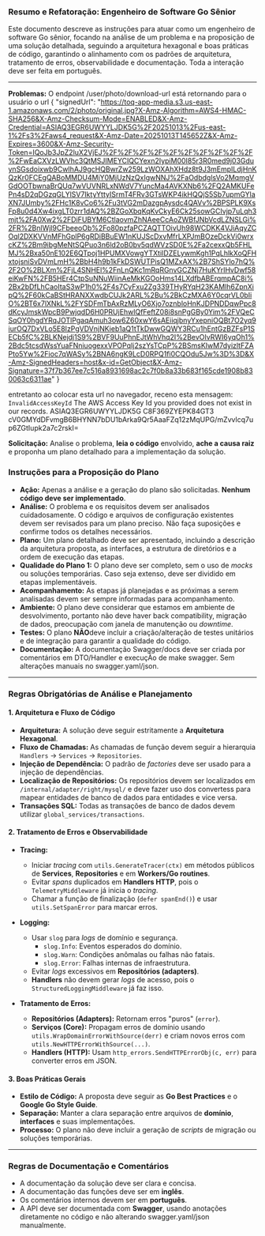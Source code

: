 ### Resumo e Refatoração: Engenheiro de Software Go Sênior

Este documento descreve as instruções para atuar como um engenheiro de software Go sênior, focando na análise de um problema e na proposição de uma solução detalhada, seguindo a arquitetura hexagonal e boas práticas de código, garantindo o alinhamento com os padrões de arquitetura, tratamento de erros, observabilidade e documentação. Toda a interação deve ser feita em português.

---

**Problemas:**
O endpoint /user/photo/download-url está retornando para o usuário o url
{
    "signedUrl": "https://toq-app-media.s3.us-east-1.amazonaws.com/2/photo/original.jpg?X-Amz-Algorithm=AWS4-HMAC-SHA256&X-Amz-Checksum-Mode=ENABLED&X-Amz-Credential=ASIAQ3EGR6UWYYLJDK5G%2F20251013%2Fus-east-1%2Fs3%2Faws4_request&X-Amz-Date=20251013T145652Z&X-Amz-Expires=3600&X-Amz-Security-Token=IQoJb3JpZ2luX2VjEJ%2F%2F%2F%2F%2F%2F%2F%2F%2F%2F%2FwEaCXVzLWVhc3QtMSJIMEYCIQCYexn2IypiM00I85r3R0med9j03GduynSGsdoixwb9CwIhAJ9gcHQBwrZw259LzWOXAhXHdz8t9J3mEmpILdjHnKQzKr0FCEgQABoMMDU4MjY0MjUzNzQxIgwNNJ%2FaOdbdglsVo2MqmgVGdOOTbwnaBrQUq7wVUVNRLxNWdV7YuncMa4AVKXNb6%2FQ2AMKUFePn4sD2qDGzqGLYlSV7IktyYttyISrmT4FRv3GTsWKP4ikHQQjS5Sb7upmGYlaXN7JUmby%2FHc1K8vCo6%2Fu3tVG2mDazgpAysdc4QAVv%2BPSPLK9XsFp8u0d4Xw4ixgLT0zrr1dAQ%2BZGoXbqKqKvCkyE6Ck25sowGCIvjp7uLqh3mjt%2FA0Xw2%2FDiFUBYM6CtlaovmZhNAeeCcAoZWBfJNbVcdLZNSLGi%2FR%2BnlWjl9CFbeeoOb%2Fo80pzfaPCZAQTTOivUh98WCDKK4VJiAqyZCOql2DXKVVnMFhGplP6gRDiBBuEW1nKUJScDxvMfrLXPJmBOzeDckVi0wrxcKZ%2Bm9ibgMeNtSQPuo3n6ld2oB0bv5qdWVzSD0E%2Fa2cexxQb5FHLMJ%2Bxa50nE102E6QTpoj1HPUMXVowgYTXtiIDZELywmKgh1PqLhlkXoQFHxtojsniSvDVmLmH%2BbH4h9b1kFkDSWUTPisQ1MZxAX%2B7ShSYlo7hQ%2F2O%2BLXm%2FjL4SNHEl%2FnLnQKc1mRqRGnvGCZNj7HuKYrIHvDwf58eiKwFN%2FB5HEr4CtpSuNNuWiinAeMkKGOoHms14LXdfbABErqmpAC8i%2Bx2bDfLhCaoItaS3wP1h0%2F4s7CyFxu2Zg339THyRYqH23KAMlh6ZpnXipQ%2F60kCaBStHRANXXwdbCUJk2ARL%2Bu%2BkCzMXA6Y0cqrVL0bIiO%2BT6x7lXNkL%2FYSDFmTbAxRzMLyO6Xjo7oznbloHnKJDPNDDqwPpc8dKcyJmskWpcB9PwjqdD6H0PRUjEhwlQfFeftZ08i8snPgGBy0Yim%2FVQeCSqOY0hgdYRqJOTlPgaqAmuh3ow6Z60xwY6sAEiiqjbnyYxepniOQBt7O2yq9iurOQ7DxVLo5E8IzPgVDVnjNKieb1aQ1tTkDwwGQWY3RCu1hEntGzBZFsP1SECb5fC%2BLKNejdj1S9%2BVF9UuPhnEJtWhVhq2I%2BevOIvRWI6yqOh1%2Bdc5tcsdWssYuaFNniuogexxVPOPqIj2szYsTCpP%2BSmsKIwM7dyizltFZAPto5Yw%2Fioc7qWASy%2BNA6ngK9LcD0RPQ1fi0CQOdu5Jw%3D%3D&X-Amz-SignedHeaders=host&x-id=GetObject&X-Amz-Signature=37f7b367ee7c516a8931698ac2c7f0b8a33b683f165cde1908b830063c6311ae"
}

entretanto ao colocar esta url no navegador, receno esta mensagem:
<Error>
<Code>InvalidAccessKeyId</Code>
<Message>The AWS Access Key Id you provided does not exist in our records.</Message>
<AWSAccessKeyId>ASIAQ3EGR6UWYYLJDK5G</AWSAccessKeyId>
<RequestId>C8F369ZYEPK84GT3</RequestId>
<HostId>cV0GMYdDFvmgB6BHYNN7bDU1bArka9Qr5AaaFZq12zMqUPG/mZvvlcq7up6ZGtIupk2a7c2rskI=</HostId>
</Error>

**Solicitação:** Analise o problema, **leia o código** envolvido, **ache a causa raiz** e proponha um plano detalhado para a implementação da solução.

### **Instruções para a Proposição do Plano**

- **Ação:** Apenas a análise e a geração do plano são solicitadas. **Nenhum código deve ser implementado**.
- **Análise:** O problema e os requisitos devem ser analisados cuidadosamente. O código e arquivos de configuração existentes devem ser revisados para um plano preciso. Não faça suposições e confirme todos os detalhes necessários.
- **Plano:** Um plano detalhado deve ser apresentado, incluindo a descrição da arquitetura proposta, as interfaces, a estrutura de diretórios e a ordem de execução das etapas.
- **Qualidade do Plano 1:** O plano deve ser completo, sem o uso de _mocks_ ou soluções temporárias. Caso seja extenso, deve ser dividido em etapas implementáveis.
- **Acompanhamento:** As etapas já planejadas e as próximas a serem analisadas devem ser sempre informadas para acompanhamento.
- **Ambiente:** O plano deve considerar que estamos em ambiente de desvolvimento, portanto não deve haver back compatibility, migração de dados, preocupação com janela de manutenção ou _downtime_.
- **Testes:** O plano **NÃO**deve incluir a criação/alteração de testes unitários e de integração para garantir a qualidade do código.
- **Documentação:** A documentação Swagger/docs deve ser criada por comentários em DTO/Handler e execuçÃo de make swagger. Sem alterações manuais no swagger.yaml/json.
---

### **Regras Obrigatórias de Análise e Planejamento**

#### 1. Arquitetura e Fluxo de Código
- **Arquitetura:** A solução deve seguir estritamente a **Arquitetura Hexagonal**.
- **Fluxo de Chamadas:** As chamadas de função devem seguir a hierarquia `Handlers` → `Services` → `Repositories`.
- **Injeção de Dependência:** O padrão de _factories_ deve ser usado para a injeção de dependências.
- **Localização de Repositórios:** Os repositórios devem ser localizados em `/internal/adapter/right/mysql/` e deve fazer uso dos convertess para mapear entidades de banco de dados para entidades e vice versa.
- **Transações SQL:** Todas as transações de banco de dados devem utilizar `global_services/transactions`.


#### 2. Tratamento de Erros e Observabilidade

- **Tracing:**
  - Iniciar _tracing_ com `utils.GenerateTracer(ctx)` em métodos públicos de **Services**, **Repositories** e em **Workers/Go routines**.
  - Evitar _spans_ duplicados em **Handlers HTTP**, pois o `TelemetryMiddleware` já inicia o _tracing_.
  - Chamar a função de finalização (`defer spanEnd()`) e usar `utils.SetSpanError` para marcar erros.

- **Logging:**
  - Usar `slog` para _logs_ de domínio e segurança.
    - `slog.Info`: Eventos esperados do domínio.
    - `slog.Warn`: Condições anômalas ou falhas não fatais.
    - `slog.Error`: Falhas internas de infraestrutura.
  - Evitar _logs_ excessivos em **Repositórios (adapters)**.
  - **Handlers** não devem gerar _logs_ de acesso, pois o `StructuredLoggingMiddleware` já faz isso.

- **Tratamento de Erros:**
  - **Repositórios (Adapters):** Retornam erros "puros" (`error`).
  - **Serviços (Core):** Propagam erros de domínio usando `utils.WrapDomainErrorWithSource(derr)` e criam novos erros com `utils.NewHTTPErrorWithSource(...)`.
  - **Handlers (HTTP):** Usam `http_errors.SendHTTPErrorObj(c, err)` para converter erros em JSON.

#### 3. Boas Práticas Gerais
- **Estilo de Código:** A proposta deve seguir as **Go Best Practices** e o **Google Go Style Guide**.
- **Separação:** Manter a clara separação entre arquivos de **domínio**, **interfaces** e suas implementações.
- **Processo:** O plano não deve incluir a geração de _scripts_ de migração ou soluções temporárias.

---

### **Regras de Documentação e Comentários**

- A documentação da solução deve ser clara e concisa.
- A documentação das funções deve ser em **inglês**.
- Os comentários internos devem ser em **português**.
- A API deve ser documentada com **Swagger**, usando anotações diretamente no código e não alterando swagger.yaml/json manualmente.